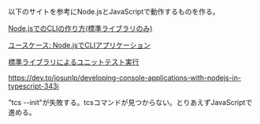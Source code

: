 以下のサイトを参考にNode.jsとJavaScriptで動作するものを作る。

[Node.jsでのCLIの作り方(標準ライブラリのみ)](https://qiita.com/toshi-toma/items/ea76b8894e7771d47e10)

[ユースケース: Node.jsでCLIアプリケーション](https://jsprimer.net/use-case/nodecli/)

[標準ライブラリによるユニットテスト実行](https://jsprimer.net/use-case/nodecli/refactor-and-unittest/)

https://dev.to/josunlp/developing-console-applications-with-nodejs-in-typescript-343i

"tcs --init"が失敗する。tcsコマンドが見つからない。とりあえずJavaScriptで進める。


